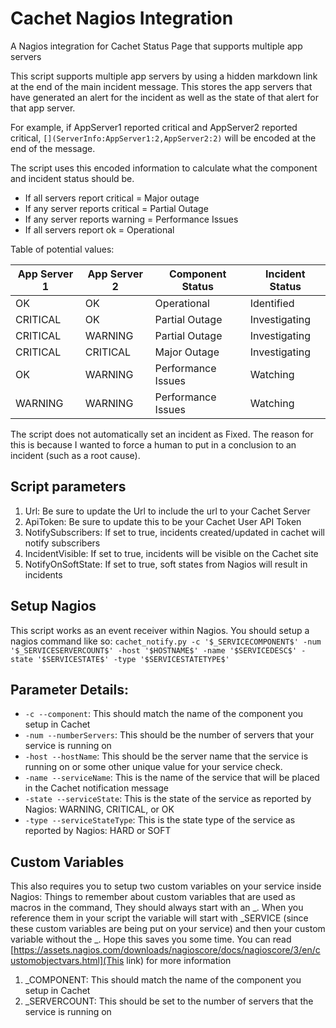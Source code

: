 # Cachet Nagios Integration
A Nagios integration for Cachet Status Page that supports multiple app servers

This script supports multiple app servers by using a hidden markdown link at the end of the main incident message. This stores the app servers that have generated an alert for the incident as well as the state of that alert for that app server.

For example, if AppServer1 reported critical and AppServer2 reported critical, `[](ServerInfo:AppServer1:2,AppServer2:2)` will be encoded at the end of the message.

The script uses this encoded information to calculate what the component and incident status should be. 
* If all servers report critical = Major outage
* If any server reports critical = Partial Outage
* If any server reports warning = Performance Issues
* If all servers report ok = Operational

Table of potential values:

| App Server 1 | App Server 2 | Component Status   | Incident Status |
|--------------|--------------|--------------------|-----------------|
| OK           | OK           | Operational        | Identified      |
| CRITICAL     | OK           | Partial Outage     | Investigating   |
| CRITICAL     | WARNING      | Partial Outage     | Investigating   |
| CRITICAL     | CRITICAL     | Major Outage       | Investigating   |
| OK           | WARNING      | Performance Issues | Watching        |
| WARNING      | WARNING      | Performance Issues | Watching        |

The script does not automatically set an incident as Fixed. The reason for this is because I wanted to force a human to put in a conclusion to an incident (such as a root cause).

## Script parameters
1. Url: Be sure to update the Url to include the url to your Cachet Server
2. ApiToken: Be sure to update this to be your Cachet User API Token
3. NotifySubscribers: If set to true, incidents created/updated in cachet will notify subscribers
4. IncidentVisible: If set to true, incidents will be visible on the Cachet site
5. NotifyOnSoftState: If set to true, soft states from Nagios will result in incidents

## Setup Nagios
This script works as an event receiver within Nagios. You should setup a nagios command like so:
`cachet_notify.py -c '$_SERVICECOMPONENT$' -num '$_SERVICESERVERCOUNT$' -host '$HOSTNAME$' -name '$SERVICEDESC$' -state '$SERVICESTATE$' -type '$SERVICESTATETYPE$'`

## Parameter Details:
* `-c --component`: This should match the name of the component you setup in Cachet
* `-num --numberServers`: This should be the number of servers that your service is running on
* `-host --hostName`: This should be the server name that the service is running on or some other unique value for your service check.
* `-name --serviceName`: This is the name of the service that will be placed in the Cachet notification message
* `-state --serviceState`: This is the state of the service as reported by Nagios: WARNING, CRITICAL, or OK
* `-type --serviceStateType`: This is the state type of the service as reported by Nagios: HARD or SOFT

## Custom Variables
This also requires you to setup two custom variables on your service inside Nagios:
Things to remember about custom variables that are used as macros in the command, They should always start with an \_. When you reference them in your script the variable will start with \_SERVICE (since these custom variables are being put on your service) and then your custom variable without the \_. Hope this saves you some time. You can read [https://assets.nagios.com/downloads/nagioscore/docs/nagioscore/3/en/customobjectvars.html](This link) for more information
1. \_COMPONENT: This should match the name of the component you setup in Cachet
2. \_SERVERCOUNT: This should be set to the number of servers that the service is running on
